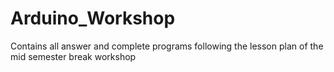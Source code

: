 # Arduino_Workshop
Contains all answer and complete programs following the lesson plan of the mid semester break workshop
